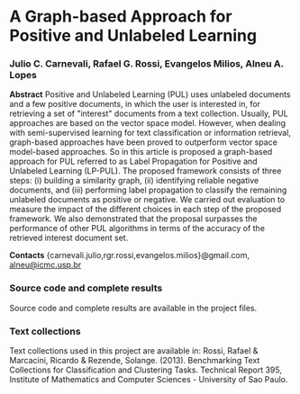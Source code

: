 <h1> A Graph-based Approach for Positive and Unlabeled Learning</h1>

<h3> Julio C. Carnevali, Rafael G. Rossi, Evangelos Milios, Alneu A. Lopes</h3>

<strong>Abstract</strong> Positive and Unlabeled Learning (PUL) uses unlabeled documents and a few positive documents, in which the user is interested in, for retrieving a set of "interest" documents from a text collection. Usually, PUL approaches are based on the vector space model. However, when dealing with semi-supervised learning for text classification or information retrieval, graph-based approaches have been proved to outperform vector space model-based approaches. So in this article is proposed a graph-based approach for PUL referred to as Label Propagation for Positive and Unlabeled Learning (LP-PUL). The proposed framework consists of three steps: (i) building a similarity graph, (ii) identifying reliable negative documents, and (iii) performing label propagation to classify the remaining unlabeled documents as positive or negative. We carried out evaluation to measure the impact of the different choices in each step of the proposed framework. We also demonstrated that the proposal surpasses the performance of other PUL algorithms in terms of the accuracy of the retrieved interest document set.

<strong>Contacts</strong> {carnevali.julio,rgr.rossi,evangelos.milios}@gmail.com, alneu@icmc.usp.br

<h3>Source code and complete results</h3>
Source code and complete results are available in the project files.

<h3>Text collections</h3>
Text collections used in this project are available in:
Rossi, Rafael & Marcacini, Ricardo & Rezende, Solange. (2013). Benchmarking Text Collections for Classification and Clustering Tasks. Technical Report 395, Institute of Mathematics and Computer Sciences - University of Sao Paulo.
